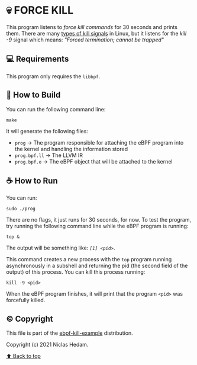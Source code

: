 # 💀 FORCE KILL

This program listens to *force kill commands* for 30 seconds and prints them.
There are many [types of kill signals](https://linux.die.net/Bash-Beginners-Guide/sect_12_01.html) in Linux, but it listens for the *kill -9* signal which means: *"Forced termination; cannot be trapped"*

## 💻 Requirements

This program only requires the `libbpf`.

## 🚀 How to Build

You can run the following command line:

```
make
```
It will generate the following files:
- `prog` → The program responsible for attaching the eBPF program into the kernel and handling the information stored
- `prog.bpf.ll` → The LLVM IR   
- `prog.bpf.o` → The eBPF object that will be attached to the kernel

## ☕ How to Run

You can run:
```
sudo ./prog
```
There are no flags, it just runs for 30 seconds, for now. To test the program, try running the following command line while the eBPF program is running:
```
top &
```
The output will be something like: *`[1] <pid>`*.

This command creates a new process with the `top` program running asynchronously in a subshell and returning the pid (the second field of the output) of this process. You can kill this process running:
```
kill -9 <pid>
```
When the eBPF program finishes, it will print that the program `<pid>` was forcefully killed.


## ©️ Copyright

This file is part of the [ebpf-kill-example](https://github.com/niclashedam/ebpf-kill-example) distribution.

Copyright (c) 2021 Niclas Hedam.

[⬆ Back to top](#force-kill)<br>
